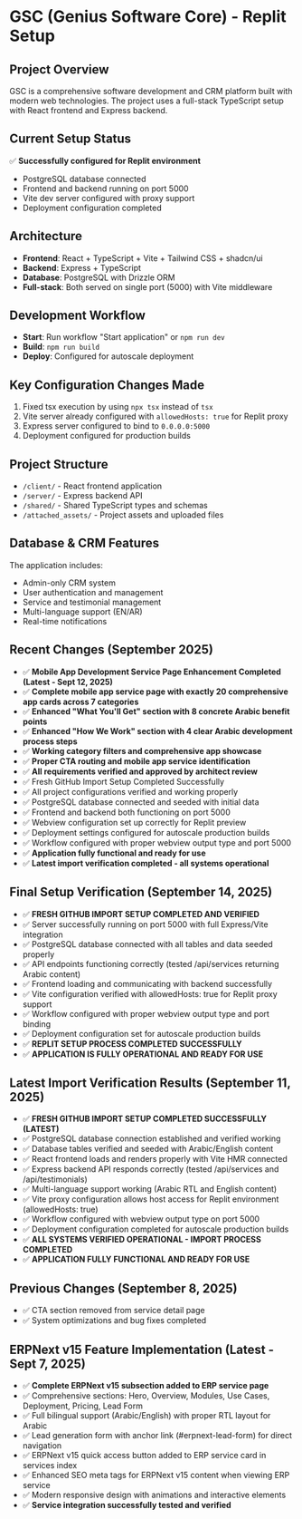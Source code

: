 # GSC (Genius Software Core) - Replit Setup

## Project Overview
GSC is a comprehensive software development and CRM platform built with modern web technologies. The project uses a full-stack TypeScript setup with React frontend and Express backend.

## Current Setup Status
✅ **Successfully configured for Replit environment**
- PostgreSQL database connected
- Frontend and backend running on port 5000
- Vite dev server configured with proxy support
- Deployment configuration completed

## Architecture
- **Frontend**: React + TypeScript + Vite + Tailwind CSS + shadcn/ui
- **Backend**: Express + TypeScript
- **Database**: PostgreSQL with Drizzle ORM
- **Full-stack**: Both served on single port (5000) with Vite middleware

## Development Workflow
- **Start**: Run workflow "Start application" or `npm run dev`
- **Build**: `npm run build`
- **Deploy**: Configured for autoscale deployment

## Key Configuration Changes Made
1. Fixed tsx execution by using `npx tsx` instead of `tsx`
2. Vite server already configured with `allowedHosts: true` for Replit proxy
3. Express server configured to bind to `0.0.0.0:5000`
4. Deployment configured for production builds

## Project Structure
- `/client/` - React frontend application
- `/server/` - Express backend API
- `/shared/` - Shared TypeScript types and schemas
- `/attached_assets/` - Project assets and uploaded files

## Database & CRM Features
The application includes:
- Admin-only CRM system
- User authentication and management
- Service and testimonial management
- Multi-language support (EN/AR)
- Real-time notifications

## Recent Changes (September 2025)
- ✅ **Mobile App Development Service Page Enhancement Completed (Latest - Sept 12, 2025)**
- ✅ **Complete mobile app service page with exactly 20 comprehensive app cards across 7 categories**
- ✅ **Enhanced "What You'll Get" section with 8 concrete Arabic benefit points**
- ✅ **Enhanced "How We Work" section with 4 clear Arabic development process steps**
- ✅ **Working category filters and comprehensive app showcase**
- ✅ **Proper CTA routing and mobile app service identification**
- ✅ **All requirements verified and approved by architect review**
- ✅ Fresh GitHub Import Setup Completed Successfully
- ✅ All project configurations verified and working properly
- ✅ PostgreSQL database connected and seeded with initial data
- ✅ Frontend and backend both functioning on port 5000
- ✅ Webview configuration set up correctly for Replit preview
- ✅ Deployment settings configured for autoscale production builds
- ✅ Workflow configured with proper webview output type and port 5000
- ✅ **Application fully functional and ready for use**
- ✅ **Latest import verification completed - all systems operational**

## Final Setup Verification (September 14, 2025)
- ✅ **FRESH GITHUB IMPORT SETUP COMPLETED AND VERIFIED**
- ✅ Server successfully running on port 5000 with full Express/Vite integration
- ✅ PostgreSQL database connected with all tables and data seeded properly
- ✅ API endpoints functioning correctly (tested /api/services returning Arabic content)
- ✅ Frontend loading and communicating with backend successfully
- ✅ Vite configuration verified with allowedHosts: true for Replit proxy support
- ✅ Workflow configured with proper webview output type and port binding
- ✅ Deployment configuration set for autoscale production builds
- ✅ **REPLIT SETUP PROCESS COMPLETED SUCCESSFULLY**
- ✅ **APPLICATION IS FULLY OPERATIONAL AND READY FOR USE**

## Latest Import Verification Results (September 11, 2025)
- ✅ **FRESH GITHUB IMPORT SETUP COMPLETED SUCCESSFULLY (LATEST)**
- ✅ PostgreSQL database connection established and verified working
- ✅ Database tables verified and seeded with Arabic/English content
- ✅ React frontend loads and renders properly with Vite HMR connected
- ✅ Express backend API responds correctly (tested /api/services and /api/testimonials)
- ✅ Multi-language support working (Arabic RTL and English content)
- ✅ Vite proxy configuration allows host access for Replit environment (allowedHosts: true)
- ✅ Workflow configured with webview output type on port 5000
- ✅ Deployment configuration completed for autoscale production builds
- ✅ **ALL SYSTEMS VERIFIED OPERATIONAL - IMPORT PROCESS COMPLETED**
- ✅ **APPLICATION FULLY FUNCTIONAL AND READY FOR USE**

## Previous Changes (September 8, 2025)
- ✅ CTA section removed from service detail page
- ✅ System optimizations and bug fixes completed

## ERPNext v15 Feature Implementation (Latest - Sept 7, 2025)
- ✅ **Complete ERPNext v15 subsection added to ERP service page**
- ✅ Comprehensive sections: Hero, Overview, Modules, Use Cases, Deployment, Pricing, Lead Form
- ✅ Full bilingual support (Arabic/English) with proper RTL layout for Arabic
- ✅ Lead generation form with anchor link (#erpnext-lead-form) for direct navigation
- ✅ ERPNext v15 quick access button added to ERP service card in services index
- ✅ Enhanced SEO meta tags for ERPNext v15 content when viewing ERP service
- ✅ Modern responsive design with animations and interactive elements
- ✅ **Service integration successfully tested and verified**